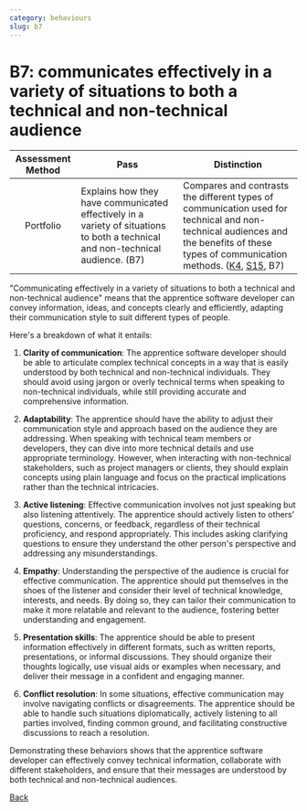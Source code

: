```yaml
---
category: behaviours
slug: b7
---
```


# B7: communicates effectively in a variety of situations to both a technical and non-technical audience

<!-- prettier-ignore -->
| Assessment Method | Pass | Distinction |
| :---: | --- | --- |
| Portfolio | Explains how they have communicated effectively in a variety of situations to both a technical and non-technical audience. (B7) | Compares and contrasts the different types of communication used for technical and non-technical audiences and the benefits of these types of communication methods. ([K4](../knowledge/k04.md), [S15](../skills/s15.md), B7) |

"Communicating effectively in a variety of situations to both a technical and
non-technical audience" means that the apprentice software developer can convey
information, ideas, and concepts clearly and efficiently, adapting their
communication style to suit different types of people.

Here's a breakdown of what it entails:

1. **Clarity of communication**: The apprentice software developer should be
   able to articulate complex technical concepts in a way that is easily
   understood by both technical and non-technical individuals. They should avoid
   using jargon or overly technical terms when speaking to non-technical
   individuals, while still providing accurate and comprehensive information.

2. **Adaptability**: The apprentice should have the ability to adjust their
   communication style and approach based on the audience they are addressing.
   When speaking with technical team members or developers, they can dive into
   more technical details and use appropriate terminology. However, when
   interacting with non-technical stakeholders, such as project managers or
   clients, they should explain concepts using plain language and focus on the
   practical implications rather than the technical intricacies.

3. **Active listening**: Effective communication involves not just speaking but
   also listening attentively. The apprentice should actively listen to others'
   questions, concerns, or feedback, regardless of their technical proficiency,
   and respond appropriately. This includes asking clarifying questions to
   ensure they understand the other person's perspective and addressing any
   misunderstandings.

4. **Empathy**: Understanding the perspective of the audience is crucial for
   effective communication. The apprentice should put themselves in the shoes of
   the listener and consider their level of technical knowledge, interests, and
   needs. By doing so, they can tailor their communication to make it more
   relatable and relevant to the audience, fostering better understanding and
   engagement.

5. **Presentation skills**: The apprentice should be able to present information
   effectively in different formats, such as written reports, presentations, or
   informal discussions. They should organize their thoughts logically, use
   visual aids or examples when necessary, and deliver their message in a
   confident and engaging manner.

6. **Conflict resolution**: In some situations, effective communication may
   involve navigating conflicts or disagreements. The apprentice should be able
   to handle such situations diplomatically, actively listening to all parties
   involved, finding common ground, and facilitating constructive discussions to
   reach a resolution.

Demonstrating these behaviors shows that the apprentice software developer can
effectively convey technical information, collaborate with different
stakeholders, and ensure that their messages are understood by both technical
and non-technical audiences.

[Back](../README.md)
